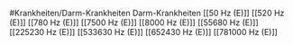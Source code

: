 #Krankheiten/Darm-Krankheiten
Darm-Krankheiten
[[50 Hz (E)]]
[[520 Hz (E)]]
[[780 Hz (E)]]
[[7500 Hz (E)]]
[[8000 Hz (E)]]
[[55680 Hz (E)]]
[[225230 Hz (E)]]
[[533630 Hz (E)]]
[[652430 Hz (E)]]
[[781000 Hz (E)]]